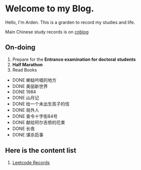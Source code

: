# Welcome to my Blog.
Hello, I'm Arden. This is a grarden to record my studies and life.

Main Chinese study records is on [cnblog](https://www.cnblogs.com/ArdenWang)
## On-doing
1. Prepare for the **Entrance examination for doctoral students** 
2. **Half Marathon**
3. Read Books
  - DONE 蝲蛄吟唱的地方  
  - DONE 美丽新世界  
  - DONE 1984  
  - DONE 山月记  
  - DONE 给一个未出生孩子的信  
  - DONE 局外人  
  - DONE 查令十字街84号  
  - DONE 献给阿尔吉侬的花束  
  - DONE 长夜  
  - DONE 谋杀启事  

## Here is the content list
1. [Leetcode Records](https://ardenw.notion.site/6fae807dc8d44f9aa0ef955453886ed9?v=0968dacc385a43a88832a782e2e0b872)
